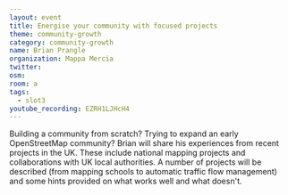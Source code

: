 ```yaml
---
layout: event
title: Energise your community with focused projects
theme: community-growth
category: community-growth
name: Brian Prangle
organization: Mappa Mercia
twitter:
osm:
room: a
tags:
  - slot3
youtube_recording: EZRH1LJHcH4
---
```

Building a community from scratch? Trying to expand an early OpenStreetMap community? Brian will share his experiences from recent projects in the UK. These include national mapping projects and collaborations with UK local authorities. A number of projects will be described (from mapping schools to automatic traffic flow management) and some hints provided on what works well and what doesn't.
